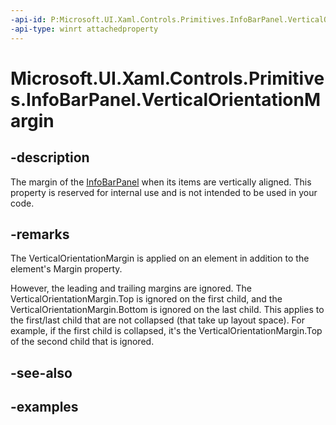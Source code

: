 ```yaml
---
-api-id: P:Microsoft.UI.Xaml.Controls.Primitives.InfoBarPanel.VerticalOrientationMargin
-api-type: winrt attachedproperty
---
```


# Microsoft.UI.Xaml.Controls.Primitives.InfoBarPanel.VerticalOrientationMargin

<!--
see GetVerticalOrientationMargin, and SetVerticalOrientationMargin
-->

## -description

The margin of the [InfoBarPanel](infobarpanel.md) when its items are vertically aligned. This property is reserved for internal use and is not intended to be used in your code.

## -remarks

The VerticalOrientationMargin is applied on an element in addition to the element's Margin property.

However, the leading and trailing margins are ignored. The VerticalOrientationMargin.Top is ignored on the first child, and the VerticalOrientationMargin.Bottom is ignored on the last child. This applies to the first/last child that are not collapsed (that take up layout space). For example, if the first child is collapsed, it's the VerticalOrientationMargin.Top of the second child that is ignored.

## -see-also

## -examples
